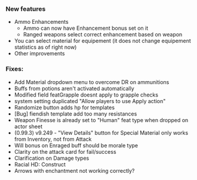 ### New features
- Ammo Enhancements
    - Ammo can now have Enhancement bonus set on it
    - Ranged weapons select correct enhancement based on weapon
- You can select material for equipement (it does not change equipement statistics as of right now)
- Other improvements

### Fixes:
- Add Material dropdown menu to overcome DR on ammunitions
- Buffs from potions aren't activated automatically
- Modified field featGrapple doesnt apply to grapple checks
- system setting duplicated "Allow players to use Apply action"
- Randomize button adds hp for templates
- [Bug] fiendish template add too many resistances
- Weapon Finesse is already set to "Human" feat type when dropped on actor sheet
- (0.99.3) v9.249 - "View Details" button for Special Material only works from Inventory, not from Attack
- Will bonus on Enraged buff should be morale type
- Clarity on the attack card for fail/success
- Clarification on Damage types
- Racial HD: Construct
- Arrows with enchantment not working correctly?